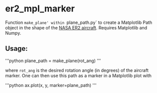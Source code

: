 # er2_mpl_marker

Function `make_plane' within `plane_path.py` to create a Matplotlib Path object in the shape of the [NASA ER2 aircraft](https://www.nasa.gov/centers/armstrong/aircraft/ER-2/index.html). Requires Matplotlib and Numpy.

## Usage:

'''python
plane_path = make_plane(rot_ang)
'''

where `rot_ang` is the desired rotation angle (in degrees) of the aircraft marker. One can then use this path as a marker in a Matplotlib plot with

'''python
ax.plot(x, y, marker=plane_path)
'''
